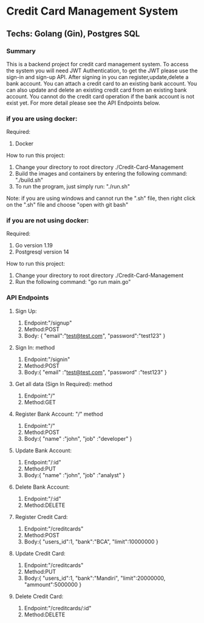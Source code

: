 # Credit Card Management System

## Techs: Golang (Gin), Postgres SQL

### Summary
This is a backend project for credit card management system.
To access the system you will need JWT Authentication, to get the JWT please use the sign-in and sign-up API.
After signing in you can register,update,delete a bank account.
You can attach a credit card to an existing bank account.
You can also update and delete an existing credit card from an existing bank account.
You cannot do the credit card operation if the bank account is not exist yet.
For more detail please see the API Endpoints below.

### if you are using docker:

Required:
1. Docker

How to run this project:
1. Change your directory to root directory ./Credit-Card-Management
1. Build the images and containers by entering the following command: "./build.sh"
2. To run the program, just simply run: "./run.sh"

Note: if you are using windows and cannot run the ".sh" file, then right click on the ".sh" file and choose "open with git bash"


### if you are not using docker:

Required:
1. Go version 1.19
2. Postgresql version 14

How to run this project:
1. Change your directory to root directory ./Credit-Card-Management
2. Run the following command: "go run main.go"

### API Endpoints

1. Sign Up:
    1. Endpoint:"/signup"
    2. Method:POST
    3. Body:    {
                    "email":"test@test.com",
                    "password":"test123"
                }

2. Sign In:  method 
    1. Endpoint:"/signin"
    2. Method:POST
    3. Body:{
                "email"     :"test@test.com",
                "password"  :"test123"
            }

3. Get all data (Sign In Required):  method 
    1. Endpoint:"/"
    2. Method:GET

4. Register Bank Account: "/" method 
    1. Endpoint:"/"
    2. Method:POST
    3. Body:{
                "name"  :"john",
                "job"   :"developer"
            }

5. Update Bank Account:
    1. Endpoint:"/:id" 
    2. Method:PUT
    3. Body:{
                "name"  :"john",
                "job"   :"analyst"
            }

6. Delete Bank Account:
    1. Endpoint:"/:id"
    2. Method:DELETE

7. Register Credit Card:
    1. Endpoint:"/creditcards"
    2. Method:POST
    3. Body:{
                "users_id":1,
                "bank":"BCA",
                "limit":10000000
            }

8. Update Credit Card:
    1. Endpoint:"/creditcards"
    2. Method:PUT
    3. Body:{
                "users_id":1,
                "bank":"Mandiri",
                "limit":20000000,
                "ammount":5000000
            }

9. Delete Credit Card:
    1. Endpoint:"/creditcards/:id"
    2. Method:DELETE